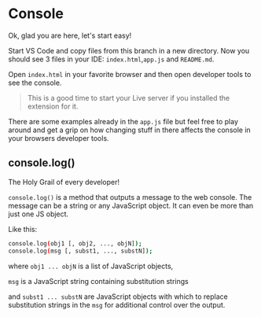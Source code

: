 # Console

Ok, glad you are here, let's start easy!

Start VS Code and copy files from this branch in a new directory.
Now you should see 3 files in your IDE: `index.html`,`app.js` and `README.md`.

Open `index.html` in your favorite browser and then open developer tools to see the console.

> This is a good time to start your Live server if you installed the extension for it.

There are some examples already in the `app.js` file but feel free to play around and get a grip on how changing stuff in there affects the console in your browsers developer tools.
















## console.log()

The Holy Grail of every developer!

`console.log()` is a method that outputs a message to the web console. The message can be a string or any JavaScript object. It can even be more than just one JS object.

Like this:

```sh
console.log(obj1 [, obj2, ..., objN]);
console.log(msg [, subst1, ..., substN]);
```

where `obj1 ... objN` is a list of JavaScript objects,

`msg` is a JavaScript string containing substitution strings

and `subst1 ... substN` are JavaScript objects with which to replace substitution strings in the `msg` for additional control over the output.

